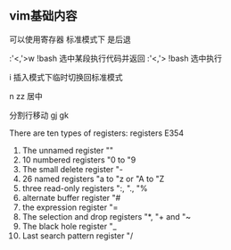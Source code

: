 ## vim基础内容

<C-R>  可以使用寄存器
标准模式下 是后退

:'<,'>w !bash 选中某段执行代码并返回
:'<,'> !bash  选中执行

i <C-o>  插入模式下临时切换回标准模式

n zz 居中




分割行移动
gj
gk



There are ten types of registers:                       registers E354
1. The unnamed register ""                               
2. 10 numbered registers "0 to "9                        
3. The small delete register "-                          
4. 26 named registers "a to "z or "A to "Z               
5. three read-only registers ":, "., "%                  
6. alternate buffer register "#                          
7. the expression register "=                            
8. The selection and drop registers "*, "+ and "~        
9. The black hole register "_                            
10. Last search pattern register "/  
